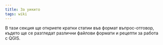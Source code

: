 ```yaml
---
title: За уикито
tags: wiki
---
```


В тази секция ще откриете кратки статии във формат въпрос-отговор, където ще се разгледат различни файлови формати и рецепти за работа с QGIS.

